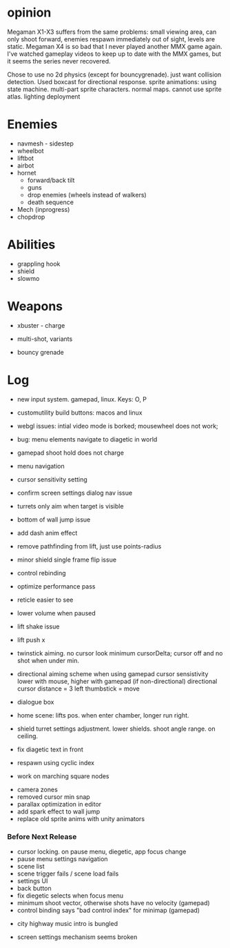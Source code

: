 
# opinion
Megaman X1-X3 suffers from the same problems: small viewing area, can only shoot forward, enemies respawn immediately out of sight, levels are static.
Megaman X4 is so bad that I never played another MMX game again. I've watched gameplay videos to keep up to date with the MMX games, but it seems the series never recovered.

Chose to use no 2d physics (except for bouncygrenade). just want collision detection. Used boxcast for directional response.
sprite animations: using state machine. multi-part sprite characters.
normal maps. cannot use sprite atlas. lighting
deployment

# Enemies
- navmesh - sidestep
- wheelbot
- liftbot
- airbot
- hornet
  - forward/back tilt
  - guns
  - drop enemies (wheels instead of walkers)
  - death sequence
- Mech (inprogress)
- chopdrop

# Abilities
- grappling hook
- shield
- slowmo

# Weapons
- xbuster - charge
* multi-shot, variants
- bouncy grenade

# Log
- new input system. gamepad, linux. Keys: O, P
- customutility build buttons: macos and linux
- webgl issues: intial video mode is borked; mousewheel does not work;
- bug: menu elements navigate to diagetic in world
- gamepad shoot hold does not charge
- menu navigation
- cursor sensitivity setting
- confirm screen settings dialog nav issue

- turrets only aim when target is visible
- bottom of wall jump issue
- add dash anim effect
- remove pathfinding from lift, just use points-radius
- minor shield single frame flip issue
- control rebinding
- optimize performance pass
- reticle easier to see
- lower volume when paused

- lift shake issue
- lift push x

- twinstick aiming. no cursor look
minimum cursorDelta; cursor off and no shot when under min.
- directional aiming scheme when using gamepad
cursor sensistivity lower with mouse, higher with gamepad (if non-directional)
directional cursor distance = 3
left thumbstick = move

- dialogue box
- home scene: lifts pos. when enter chamber, longer run right.
- shield turret settings adjustment. lower shields. shoot angle range. on ceiling.
- fix diagetic text in front
- respawn using cyclic index
- work on marching square nodes

+ camera zones
+ removed cursor min snap
+ parallax optimization in editor
+ add spark effect to wall jump
+ replace old sprite anims with unity animators


### Before Next Release
+ cursor locking. on pause menu, diegetic, app focus change
+ pause menu settings navigation
+ scene list
+ scene trigger fails / scene load fails
+ settings UI
+ back button
+ fix diegetic selects when focus menu
+ minimum shoot vector, otherwise shots have no velocity (gamepad)
+ control binding says "bad control index" for minimap (gamepad)
- city highway music intro is bungled
+ screen settings mechanism seems broken
